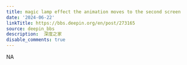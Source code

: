 ```yaml
---
title: magic lamp effect the animation moves to the second screen
date: '2024-06-22'
linkTitle: https://bbs.deepin.org/en/post/273165
source: deepin_bbs
description:  深度之家 
disable_comments: true
---
```

NA
